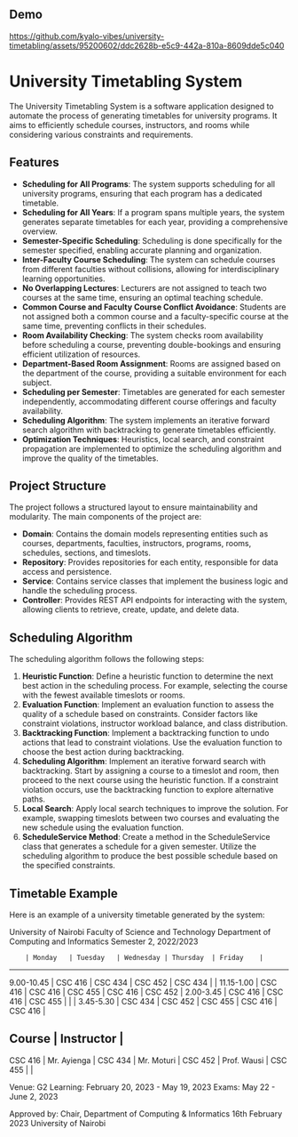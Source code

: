 ## Demo

https://github.com/kyalo-vibes/university-timetabling/assets/95200602/ddc2628b-e5c9-442a-810a-8609dde5c040

# University Timetabling System

The University Timetabling System is a software application designed to automate the process of generating timetables for university programs. It aims to efficiently schedule courses, instructors, and rooms while considering various constraints and requirements.

## Features

- **Scheduling for All Programs**: The system supports scheduling for all university programs, ensuring that each program has a dedicated timetable.
- **Scheduling for All Years**: If a program spans multiple years, the system generates separate timetables for each year, providing a comprehensive overview.
- **Semester-Specific Scheduling**: Scheduling is done specifically for the semester specified, enabling accurate planning and organization.
- **Inter-Faculty Course Scheduling**: The system can schedule courses from different faculties without collisions, allowing for interdisciplinary learning opportunities.
- **No Overlapping Lectures**: Lecturers are not assigned to teach two courses at the same time, ensuring an optimal teaching schedule.
- **Common Course and Faculty Course Conflict Avoidance**: Students are not assigned both a common course and a faculty-specific course at the same time, preventing conflicts in their schedules.
- **Room Availability Checking**: The system checks room availability before scheduling a course, preventing double-bookings and ensuring efficient utilization of resources.
- **Department-Based Room Assignment**: Rooms are assigned based on the department of the course, providing a suitable environment for each subject.
- **Scheduling per Semester**: Timetables are generated for each semester independently, accommodating different course offerings and faculty availability.
- **Scheduling Algorithm**: The system implements an iterative forward search algorithm with backtracking to generate timetables efficiently.
- **Optimization Techniques**: Heuristics, local search, and constraint propagation are implemented to optimize the scheduling algorithm and improve the quality of the timetables.

## Project Structure

The project follows a structured layout to ensure maintainability and modularity. The main components of the project are:

- **Domain**: Contains the domain models representing entities such as courses, departments, faculties, instructors, programs, rooms, schedules, sections, and timeslots.
- **Repository**: Provides repositories for each entity, responsible for data access and persistence.
- **Service**: Contains service classes that implement the business logic and handle the scheduling process.
- **Controller**: Provides REST API endpoints for interacting with the system, allowing clients to retrieve, create, update, and delete data.

## Scheduling Algorithm

The scheduling algorithm follows the following steps:

1. **Heuristic Function**: Define a heuristic function to determine the next best action in the scheduling process. For example, selecting the course with the fewest available timeslots or rooms.
2. **Evaluation Function**: Implement an evaluation function to assess the quality of a schedule based on constraints. Consider factors like constraint violations, instructor workload balance, and class distribution.
3. **Backtracking Function**: Implement a backtracking function to undo actions that lead to constraint violations. Use the evaluation function to choose the best action during backtracking.
4. **Scheduling Algorithm**: Implement an iterative forward search with backtracking. Start by assigning a course to a timeslot and room, then proceed to the next course using the heuristic function. If a constraint violation occurs, use the backtracking function to explore alternative paths.
5. **Local Search**: Apply local search techniques to improve the solution. For example, swapping timeslots between two courses and evaluating the new schedule using the evaluation function.
6. **ScheduleService Method**: Create a method in the ScheduleService class that generates a schedule for a given semester. Utilize the scheduling algorithm to produce the best possible schedule based on the specified constraints.

## Timetable Example

Here is an example of a university timetable generated by the system:

University of Nairobi
Faculty of Science and Technology
Department of Computing and Informatics
Semester 2, 2022/2023

        | Monday   | Tuesday   | Wednesday | Thursday  | Friday    |
----------------------------------------------------------------------
9.00-10.45 | CSC 416  | CSC 434   | CSC 452   | CSC 434   |           |
11.15-1.00 | CSC 416  | CSC 416   | CSC 455   | CSC 416   | CSC 452   |
2.00-3.45  | CSC 416  | CSC 416   | CSC 455   |           |           |
3.45-5.30  | CSC 434  | CSC 452   | CSC 455   | CSC 416   | CSC 416   |

Course           | Instructor   |
---------------------------------
CSC 416          | Mr. Ayienga  |
CSC 434          | Mr. Moturi   |
CSC 452          | Prof. Wausi  |
CSC 455          |              |

Venue: G2
Learning: February 20, 2023 - May 19, 2023
Exams: May 22 - June 2, 2023

Approved by:
Chair, Department of Computing & Informatics
16th February 2023
University of Nairobi


